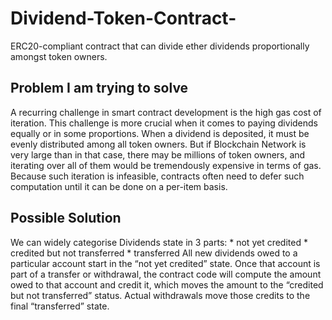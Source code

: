 # Dividend-Token-Contract-
ERC20-compliant contract that can divide ether dividends proportionally amongst token owners.

## Problem I am trying to solve
A recurring challenge in smart contract development is the high gas cost of iteration. This challenge is more crucial when it comes to paying dividends equally or in some proportions. When a dividend is deposited, it must be evenly distributed among all token owners. But if Blockchain Network is very large than in that case, there may be millions of token owners, and iterating over all of them would be tremendously expensive in terms of gas. Because such iteration is infeasible, contracts often need to defer such computation until it can be done on a per-item basis.

## Possible Solution
We can widely categorise Dividends state in 3 parts:
    * not yet credited
    * credited but not transferred
    * transferred
All new dividends owed to a particular account start in the “not yet credited” state. Once that account is part of a transfer or withdrawal, the contract code will compute the amount owed to that account and credit it, which moves the amount to the “credited but not transferred” status. Actual withdrawals move those credits to the final “transferred” state.

